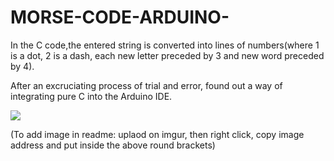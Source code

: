 # MORSE-CODE-ARDUINO-

In the C code,the entered string is converted into lines of numbers(where 1 is a dot, 2 is a dash, each new letter preceded by 3 and new word preceded by 4).

After an excruciating process of trial and error, found out a way of integrating pure C into the Arduino IDE.

![](https://i.imgur.com/MCD800p.png)




(To add image in readme: uplaod on imgur, then right click, copy image address and put inside the above round brackets)
